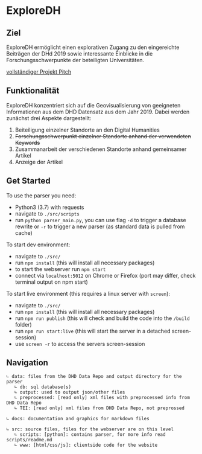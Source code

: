 # ExploreDH

## Ziel

ExploreDH ermöglicht einen explorativen Zugang zu den eingereichte Beiträgen der DHd 2019 sowie interessante Einblicke in die Forschungsschwerpunkte der beteiligten Universitäten.

[vollständiger Projekt Pitch](https://docs.google.com/document/d/1C9cPurW8cZGsN6hhObTlgjH8w_00AFenBmFrk83p4k0/edit#)


## Funktionalität

ExploreDH konzentriert sich auf die Geovisualisierung von geeigneten Informationen aus dem DHD Datensatz aus dem Jahr 2019. Dabei werden zunächst drei Aspekte dargestellt:
1. Beiteiligung einzelner Standorte an den Digital Humanities
2. ~~Forschungsschwerpunkt einzelner Standorte anhand der verwendeten Keywords~~
3. Zusammanarbeit der verschiedenen Standorte anhand gemeinsamer Artikel
4. Anzeige der Artikel

## Get Started

To use the parser you need:
- Python3 (3.7) with requests
- navigate to `./src/scripts`
- run `python parser_main.py`, you can use flag `-d` to trigger a database rewrite or `-r` to trigger a new parser (as standard data is pulled from cache)

To start dev environment:
- navigate to `./src/`
- run `npm install` (this will install all necessary packages)
- to start the webserver run `npm start`
- connect via `localhost:5012` on Chrome or Firefox (port may differ, check terminal output on npm start)

To start live environment (this requires a linux server with `screen`):
- navigate to `./src/`
- run `npm install` (this will install all necessary packages)
- run `npm run publish` (this will check and build the code into the `/build` folder)
- run `npm run start:live` (this will start the server in a detached screen-session)
- use `screen -r` to access the servers screen-session

## Navigation

```
∟ data: files from the DHD Data Repo and output directory for the parser
   ∟ db: sql database(s)
   ∟ output: used to output json/other files
   ∟ preprocessed: [read only] xml files with preprocessed info from DHD Data Repo
   ∟ TEI: [read only] xml files from DHD Data Repo, not preprossed

∟ docs: documentation and graphics for markdown files

∟ src: source files, files for the webserver are on this level
   ∟ scripts: [python]: contains parser, for more info read scripts/readme.md
   ∟ www: [html/css/js]: clientside code for the website
```